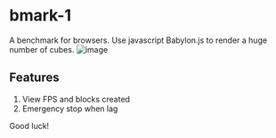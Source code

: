 # bmark-1
A benchmark for browsers. Use javascript Babylon.js to render a huge number of cubes. 
![image](https://github.com/user-attachments/assets/1be826af-179d-448c-a8e3-a35ceb9f1374)
## Features
1. View FPS and blocks created
2. Emergency stop when lag

Good luck!

